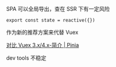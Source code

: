SPA 可以全局导出，查在 SSR 下有一定风险
```
export const state = reactive({})
```

作为新的推荐方案来代替 Vuex

[对比 Vuex 3.x/4.x-简介 | Pinia](https://pinia.vuejs.org/zh/introduction.html#comparison-with-vuex-3-x-4-x)

dev tools 不稳定